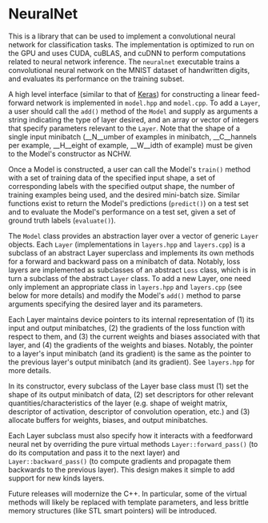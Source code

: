 # NeuralNet

This is a library that can be used to implement a convolutional neural network for classification tasks. The implementation is optimized to run on the GPU and uses CUDA, cuBLAS, and cuDNN to perform computations related to neural network inference. The `neuralnet` executable trains a convolutional neural network on the MNIST dataset of handwritten digits, and evaluates its performance on the training subset.

A high level interface (similar to that of [Keras](https://keras.io/)) for constructing a linear feed-forward network is implemented in `model.hpp` and `model.cpp`. To add a `Layer`, a user should call the `add()` method of the `Model` and supply as arguments a string indicating the type of layer desired, and an array or vector of integers that specify parameters relevant to the `Layer`. Note that the shape of a single input minibatch (__N__umber of examples in minibatch, __C__hannels per example, __H__eight of example, __W__idth of example) must be given to the Model's constructor as NCHW.

Once a Model is constructed, a user can call the Model's `train()` method with a set of training data of the specified input shape, a set of corresponding labels with the specified output shape, the number of training examples being used, and the desired mini-batch size. Similar functions exist to return the Model's predictions (`predict()`) on a test set and to evaluate the Model's performance on a test set, given a set of ground truth labels (`evaluate()`).

The `Model` class provides an abstraction layer over a vector of generic `Layer` objects. Each `Layer` (implementations in `layers.hpp` and `layers.cpp`) is a subclass of an abstract Layer superclass and implements its own methods for a forward and backward pass on a minibatch of data. Notably, loss layers are implemented as subclasses of an abstract `Loss` class, which is in turn a subclass of the abstract `Layer` class. To add a new Layer, one need only implement an appropriate class in `layers.hpp` and `layers.cpp` (see below for more details) and modify
the Model's `add()` method to parse arguments specifying the desired layer and its parameters.

Each Layer maintains device pointers to its internal representation of (1) its input and output minibatches, (2) the gradients of the loss function with respect to them, and (3) the current weights and biases associated with that layer, and (4) the gradients of the weights and biases. Notably, the pointer to a layer's input minibatch (and its gradient) is the same as the pointer to the previous layer's output minibatch (and its gradient). See `layers.hpp` for more details.

In its constructor, every subclass of the Layer base class must (1) set the shape of its output minibatch of data, (2) set descriptors for other relevant quantities/characteristics of the layer (e.g. shape of weight matrix, descriptor of activation, descriptor of convolution operation, etc.) and (3) allocate buffers for weights, biases, and output minibatches.

Each Layer subclass must also specify how it interacts with a feedforward neural net by overriding the pure virtual methods `Layer::forward_pass()` (to do its computation and pass it to the next layer) and `Layer::backward_pass()` (to compute gradients and propagate them backwards to the previous layer). This design makes it simple to add support for new kinds layers.

Future releases will modernize the C++. In particular, some of the virtual methods will likely be replaced with template parameters, and less brittle memory structures (like STL smart pointers) will be introduced.
